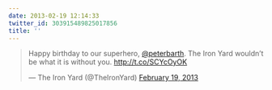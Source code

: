 ```yaml
---
date: 2013-02-19 12:14:33
twitter_id: 303915489825017856
title: ''
---
```


<blockquote class="twitter-tweet"><p lang="en" dir="ltr">Happy birthday to our superhero, <a href="https://twitter.com/peterbarth?ref_src=twsrc%5Etfw">@peterbarth</a>. The Iron Yard wouldn’t be what it is without you. <a href="http://t.co/SCYcOyOK">http://t.co/SCYcOyOK</a></p>&mdash; The Iron Yard (@TheIronYard) <a href="https://twitter.com/TheIronYard/status/303901132076507136?ref_src=twsrc%5Etfw">February 19, 2013</a></blockquote>
<script async src="https://platform.twitter.com/widgets.js" charset="utf-8"></script>
